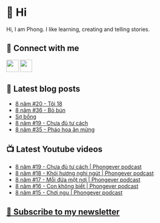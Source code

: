 # 👋 Hi

Hi, I am Phong. I like learning, creating and telling stories.

## 🔗 Connect with me
[<img height="32" width="32" src="https://cdn.jsdelivr.net/npm/simple-icons@v3/icons/youtube.svg" />](https://www.youtube.com/channel/UCXykqt3V2-9bYXKWZRcH0rA)
[<img height="32" width="32" src="https://cdn.jsdelivr.net/npm/simple-icons@v3/icons/instagram.svg" />](https://www.instagram.com/phongever)

## 📝 Latest blog posts

<!-- BLOG-POST-LIST:START -->
- [8 năm #20 - Tôi 18](https://phongever.substack.com/p/8-nam-20-toi-18)
- [8 năm #36 - Bỏ bún](https://phongever.substack.com/p/8-nam-36-bo-bun)
- [Sợ bồng](https://phongever.substack.com/p/sang-chan)
- [8 năm #19 - Chưa đủ tư cách](https://phongever.substack.com/p/8-nam-19-chua-u-tu-cach)
- [8 năm #35 - Pháo hoa ăn mừng](https://phongever.substack.com/p/8-nam-35-phao-hoa-an-mung)
<!-- BLOG-POST-LIST:END -->

## 📺 Latest Youtube videos

<!-- YOUTUBE-VIDEO-LIST:START -->
- [8 năm #19 - Chưa đủ tư cách | Phongever podcast](https://www.youtube.com/watch?v=G-rpOkXKeQU)
- [8 năm #18 - Khói hương nghi ngút | Phongever podcast](https://www.youtube.com/watch?v=6mjAK-l9jkM)
- [8 năm #17 - Mỗi đứa một nơi | Phongever podcast](https://www.youtube.com/watch?v=qdtks9kHzSc)
- [8 năm #16 - Con không biết | Phongever podcast](https://www.youtube.com/watch?v=eWUW82foQZk)
- [8 năm #15 - Chơi ngu | Phongever podcast](https://www.youtube.com/watch?v=33shyg34H-w)
<!-- YOUTUBE-VIDEO-LIST:END -->

## [💌 Subscribe to my newsletter](https://phongever.substack.com/)
